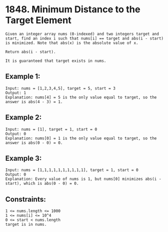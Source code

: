 # 1848. Minimum Distance to the Target Element
      
    Given an integer array nums (0-indexed) and two integers target and start, find an index i such that nums[i] == target and abs(i - start) is minimized. Note that abs(x) is the absolute value of x.

    Return abs(i - start).

    It is guaranteed that target exists in nums.

## Example 1:

    Input: nums = [1,2,3,4,5], target = 5, start = 3
    Output: 1
    Explanation: nums[4] = 5 is the only value equal to target, so the answer is abs(4 - 3) = 1.

## Example 2:

    Input: nums = [1], target = 1, start = 0
    Output: 0
    Explanation: nums[0] = 1 is the only value equal to target, so the answer is abs(0 - 0) = 0.

## Example 3:
    
    Input: nums = [1,1,1,1,1,1,1,1,1,1], target = 1, start = 0
    Output: 0
    Explanation: Every value of nums is 1, but nums[0] minimizes abs(i - start), which is abs(0 - 0) = 0.

## Constraints:

    1 <= nums.length <= 1000
    1 <= nums[i] <= 10^4
    0 <= start < nums.length
    target is in nums.